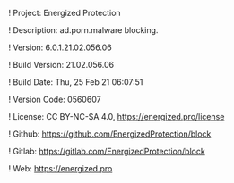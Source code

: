 ! Project: Energized Protection

! Description: ad.porn.malware blocking.

! Version: 6.0.1.21.02.056.06

! Build Version: 21.02.056.06

! Build Date: Thu, 25 Feb 21 06:07:51

! Version Code: 0560607

! License: CC BY-NC-SA 4.0, https://energized.pro/license

! Github: https://github.com/EnergizedProtection/block

! Gitlab: https://gitlab.com/EnergizedProtection/block


! Web: https://energized.pro

